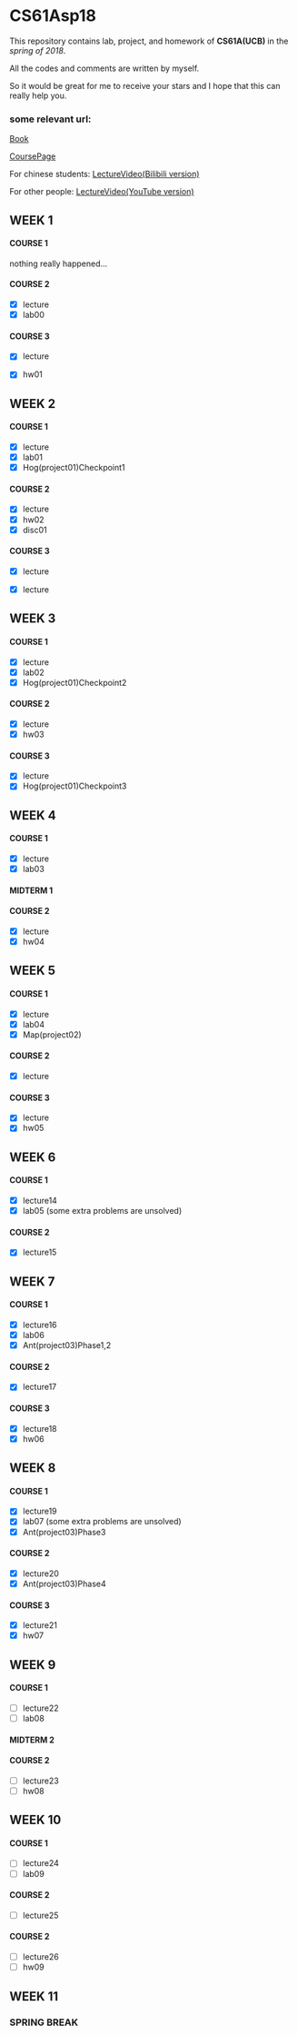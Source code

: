 # CS61Asp18

This repository contains lab, project, and homework of **CS61A(UCB)** in the  *spring of 2018*.

All the codes and comments are written by myself.

So it would be great for me to receive your stars and I hope that this can really help you.

### some relevant url:

[Book](http://composingprograms.com/)

[CoursePage](https://inst.eecs.berkeley.edu/~cs61a/sp18/)

For chinese students: [LectureVideo(Bilibili version)](https://www.bilibili.com/video/av20538548?)

For other people: [LectureVideo(YouTube version)](https://www.youtube.com/user/papajohnno)



## WEEK 1

#### COURSE 1
nothing really happened...

#### COURSE 2
- [x] lecture
- [x] lab00

#### COURSE 3
- [x] lecture
- [x] hw01


## WEEK 2

#### COURSE 1
- [x] lecture
- [x] lab01
- [x] Hog(project01)Checkpoint1

#### COURSE 2
- [x] lecture
- [x] hw02
- [x] disc01

#### COURSE 3
- [x] lecture

- [x] lecture


## WEEK 3
#### COURSE 1
- [x] lecture
- [x] lab02
- [x] Hog(project01)Checkpoint2

#### COURSE 2
- [x] lecture
- [x] hw03

#### COURSE 3
- [x] lecture
- [x] Hog(project01)Checkpoint3

## WEEK 4

#### COURSE 1

- [x] lecture
- [x] lab03

#### MIDTERM 1

#### COURSE 2

- [x] lecture
- [x] hw04

## WEEK 5

#### COURSE 1

- [x] lecture
- [x] lab04
- [x] Map(project02)

#### COURSE 2

- [x] lecture

#### COURSE 3

- [x] lecture
- [x] hw05

## WEEK 6

#### COURSE 1

- [x] lecture14
- [x] lab05 (some extra problems are unsolved)

#### COURSE 2

- [x] lecture15

## WEEK 7

#### COURSE 1

- [x] lecture16
- [x] lab06
- [x] Ant(project03)Phase1,2

#### COURSE 2

- [x] lecture17

#### COURSE 3

- [x] lecture18
- [x] hw06

## WEEK 8

#### COURSE 1

- [x] lecture19
- [x] lab07 (some extra problems are unsolved)
- [x] Ant(project03)Phase3

#### COURSE 2

- [x] lecture20
- [x] Ant(project03)Phase4

#### COURSE 3

- [x] lecture21
- [x] hw07

## WEEK 9

#### COURSE 1

- [ ] lecture22
- [ ] lab08

#### MIDTERM 2

#### COURSE 2

- [ ] lecture23
- [ ] hw08

## WEEK 10

#### COURSE 1

- [ ] lecture24
- [ ] lab09

#### COURSE 2

- [ ] lecture25

#### COURSE 2

- [ ] lecture26
- [ ] hw09

## WEEK 11

### SPRING BREAK











